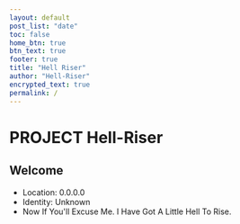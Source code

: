 ```yaml
---
layout: default
post_list: "date"
toc: false
home_btn: true
btn_text: true
footer: true
title: "Hell Riser"
author: "Hell-Riser"
encrypted_text: true
permalink: /
---
```


# PROJECT Hell-Riser

##  Welcome
* Location: 0.0.0.0
* Identity: Unknown
* Now If You'll Excuse Me. I Have Got A Little Hell To Rise.
  <!--* secret msg 1: 233
  <p class="encrypted" id="/MZAf/PKx9jpw8/Jnp7XQQFki2ibGnArZP46W+keVThXquhWwFROEFnbY8eC57Tw==">Encrypted content!</p>
  * secret msg 2: 
  <p class="encrypted" id="G7D+0370pNmixIP1j7teCg1jtm9XCdOWYFH61lcM0LYWlT0hB3rS9raIs=">Encrypted content!</p>
-->

## Download This Project

 <p class="encrypted" id="cookn://bdocpw.xjh/Czgg-Mdnzm/czggmdnzm">Access Denied!</p>

